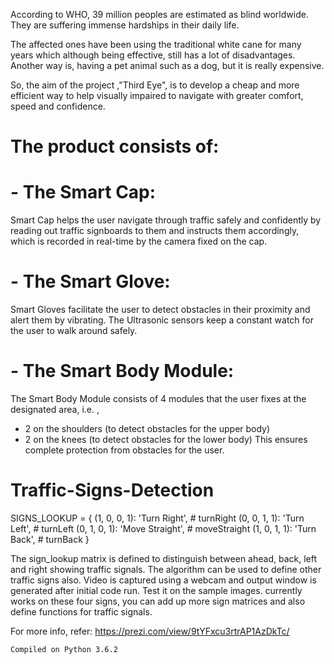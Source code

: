 According to WHO, 39 million peoples are estimated as blind worldwide. They are suffering immense hardships in their daily life.

The affected ones have been using the traditional white cane for many years which although being effective, still has a lot of disadvantages. Another way is, having a pet animal such as a dog, but it is really expensive.

 So, the aim of the project ,"Third Eye", is to develop a cheap and more efficient way to help visually impaired to navigate with greater comfort, speed and confidence.

# The product consists of:
# - The Smart Cap: 
Smart Cap helps the user navigate through traffic safely and confidently by reading out traffic signboards to them and instructs them accordingly, which is recorded in real-time by the camera fixed on the cap.
# - The Smart Glove:
Smart Gloves facilitate the user to detect obstacles in their proximity and alert them by vibrating. The Ultrasonic sensors keep a constant watch for the user to walk around safely.
# - The Smart Body Module:
The Smart Body Module consists of 4 modules that the user fixes at the designated area, i.e. , 
- 2 on the shoulders (to detect obstacles for the upper body)
- 2 on the knees (to detect obstacles for the lower body)
This ensures complete protection from obstacles for the user.

# Traffic-Signs-Detection
SIGNS_LOOKUP = {
        (1, 0, 0, 1): 'Turn Right', # turnRight
        (0, 0, 1, 1): 'Turn Left', # turnLeft
        (0, 1, 0, 1): 'Move Straight', # moveStraight
        (1, 0, 1, 1): 'Turn Back', # turnBack
    }
    
    
    
The sign_lookup matrix is defined to distinguish between ahead, back, left and right showing traffic signals. The algorithm can be used to define other traffic signs also. Video is captured using a webcam and output window is generated after initial code run. Test it on the sample images. currently works on these four signs, you can add up more sign matrices and also define functions for traffic signals.

For more info, refer:
https://prezi.com/view/9tYFxcu3rtrAP1AzDkTc/
    
    Compiled on Python 3.6.2
